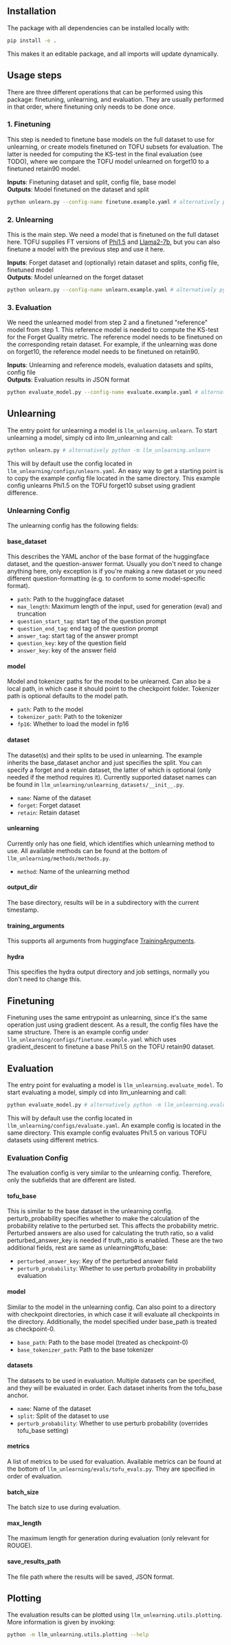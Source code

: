 ## Installation

The package with all dependencies can be installed locally with:

```bash
pip install -e .
```

This makes it an editable package, and all imports will update dynamically.


## Usage steps

There are three different operations that can be performed using this package: finetuning, unlearning, and evaluation. They are usually performed in that order, where finetuning only needs to be done once.

### 1. Finetuning
This step is needed to finetune base models on the full dataset to use for unlearning, or create models finetuned on TOFU subsets for evaluation. The latter is needed for computing the KS-test in the final evaluation (see TODO), where we compare the TOFU model unlearned on forget10 to a finetuned retain90 model.

**Inputs**: Finetuning dataset and split, config file, base model\
**Outputs**: Model finetuned on the dataset and split

```bash
python unlearn.py --config-name finetune.example.yaml # alternatively python -m llm_unlearning.unlearn ...
```

### 2. Unlearning
This is the main step. We need a model that is finetuned on the full dataset here. TOFU supplies FT versions of [Phi1.5](https://huggingface.co/locuslab/tofu_ft_phi-1.5) and [Llama2-7b](https://huggingface.co/locuslab/tofu_ft_llama2-7b), but you can also finetune a model with the previous step and use it here.

**Inputs**: Forget dataset and (optionally) retain dataset and splits, config file, finetuned model\
**Outputs**: Model unlearned on the forget dataset

```bash
python unlearn.py --config-name unlearn.example.yaml # alternatively python -m llm_unlearning.unlearn ...
```

### 3. Evaluation
We need the unlearned model from step 2 and a finetuned "reference" model from step 1. This reference model is needed to compute the KS-test for the Forget Quality metric. The reference model needs to be finetuned on the corresponding retain dataset. For example, if the unlearning was done on forget10, the reference model needs to be finetuned on retain90.

**Inputs**: Unlearning and reference models, evaluation datasets and splits, config file\
**Outputs**: Evaluation results in JSON format

```bash
python evaluate_model.py --config-name evaluate.example.yaml # alternatively python -m llm_unlearning.evaluate_model ...
```


## Unlearning

The entry point for unlearning a model is `llm_unlearning.unlearn`. To start unlearning a model, simply cd into llm_unlearning and call:

```bash
python unlearn.py # alternatively python -m llm_unlearning.unlearn
```

This will by default use the config located in `llm_unlearning/configs/unlearn.yaml`. An easy way to get a starting point is to copy the example config file located in the same directory. This example config unlearns Phi1.5 on the TOFU forget10 subset using gradient difference.

### Unlearning Config

The unlearning config has the following fields:

#### base_dataset

This describes the YAML anchor of the base format of the huggingface dataset, and the question-answer format. Usually you don't need to change anything here, only exception is if you're making a new dataset or you need different question-formatting (e.g. to conform to some model-specific format).
- `path`: Path to the huggingface dataset
- `max_length`: Maximum length of the input, used for generation (eval) and truncation
- `question_start_tag`: start tag of the question prompt
- `question_end_tag`: end tag of the question prompt
- `answer_tag`: start tag of the answer prompt
- `question_key`: key of the question field
- `answer_key`: key of the answer field

#### model

Model and tokenizer paths for the model to be unlearned. Can also be a local path, in which case it should point to the checkpoint folder. Tokenizer path is optional defaults to the model path.
- `path`: Path to the model
- `tokenizer_path`: Path to the tokenizer
- `fp16`: Whether to load the model in fp16

#### dataset

The dataset(s) and their splits to be used in unlearning. The example inherits the base_dataset anchor and just specifies the split. You can specify a forget and a retain dataset, the latter of which is optional (only needed if the method requires it). Currently supported dataset names can be found in `llm_unlearning/unlearning_datasets/__init__.py`.
- `name`: Name of the dataset
- `forget`: Forget dataset
- `retain`: Retain dataset

#### unlearning

Currently only has one field, which identifies which unlearning method to use. All available methods can be found at the bottom of `llm_unlearning/methods/methods.py`.
- `method`: Name of the unlearning method

#### output_dir

The base directory, results will be in a subdirectory with the current timestamp.

#### training_arguments

This supports all arguments from huggingface [TrainingArguments](https://huggingface.co/docs/transformers/main_classes/trainer#transformers.TrainingArguments).

#### hydra

This specifies the hydra output directory and job settings, normally you don't need to change this.


## Finetuning

Finetuning uses the same entrypoint as unlearning, since it's the same operation just using gradient descent. As a result, the config files have the same structure. There is an example config under `llm_unlearning/configs/finetune.example.yaml` which uses gradient_descent to finetune a base Phi1.5 on the TOFU retain90 dataset.


## Evaluation
The entry point for evaluating a model is `llm_unlearning.evaluate_model`. To start evaluating a model, simply cd into llm_unlearning and call:
```bash
python evaluate_model.py # alternatively python -m llm_unlearning.evaluate_model
```
This will by default use the config located in `llm_unlearning/configs/evaluate.yaml`. An example config is located in the same directory. This example config evaluates Phi1.5 on various TOFU datasets using different metrics.

### Evaluation Config
The evaluation config is very similar to the unlearning config. Therefore, only the subfields that are different are listed. 

#### tofu_base
This is similar to the base dataset in the unlearning config. perturb_probability specifies whether to make the calculation of the probability relative to the perturbed set. This affects the probability metric. Perturbed answers are also used for calculating the truth ratio, so a valid perturbed_answer_key is needed if truth_ratio is enabled. These are the two additional fields, rest are same as unlearning#tofu_base:
- `perturbed_answer_key`: Key of the perturbed answer field
- `perturb_probability`: Whether to use perturb probability in probability evaluation

#### model
Similar to the model in the unlearning config. Can also point to a directory with checkpoint directories, in which case it will evaluate all checkpoints in the directory. Additionally, the model specified under base_path is treated as checkpoint-0.
- `base_path`: Path to the base model (treated as checkpoint-0)
- `base_tokenizer_path`: Path to the base tokenizer

#### datasets
The datasets to be used in evaluation. Multiple datasets can be specified, and they will be evaluated in order. Each dataset inherits from the tofu_base anchor.
- `name`: Name of the dataset
- `split`: Split of the dataset to use
- `perturb_probability`: Whether to use perturb probability (overrides tofu_base setting)

#### metrics
A list of metrics to be used for evaluation. Available metrics can be found at the bottom of `llm_unlearning/evals/tofu_evals.py`. They are specified in order of evaluation.

#### batch_size
The batch size to use during evaluation.

#### max_length
The maximum length for generation during evaluation (only relevant for ROUGE).

#### save_results_path
The file path where the results will be saved, JSON format.


## Plotting

The evaluation results can be plotted using `llm_unlearning.utils.plotting`. More information is given by invoking:
```bash
python -m llm_unlearning.utils.plotting --help
```
